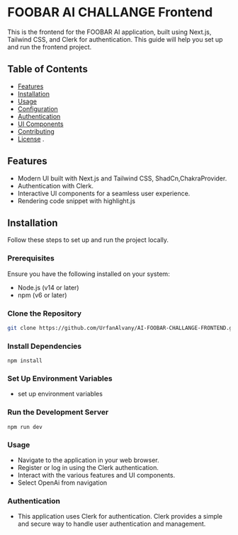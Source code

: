 # FOOBAR AI  CHALLANGE Frontend

This is the frontend for the FOOBAR AI application, built using Next.js, Tailwind CSS, and Clerk for authentication. This guide will help you set up and run the frontend project.

## Table of Contents

- [Features](#features)
- [Installation](#installation)
- [Usage](#usage)
- [Configuration](#configuration)
- [Authentication](#authentication)
- [UI Components](#ui-components)
- [Contributing](#contributing)
- [License](#license)
.

## Features

- Modern UI built with Next.js and Tailwind CSS, ShadCn,ChakraProvider.
- Authentication with Clerk.
- Interactive UI components for a seamless user experience.
- Rendering code snippet with highlight.js

## Installation

Follow these steps to set up and run the project locally.

### Prerequisites

Ensure you have the following installed on your system:

- Node.js (v14 or later)
- npm (v6 or later)

### Clone the Repository

```sh
git clone https://github.com/UrfanAlvany/AI-FOOBAR-CHALLANGE-FRONTEND.git
```


### Install Dependencies
```npm install```


### Set Up Environment Variables
- set up environment variables

### Run the Development Server
```npm run dev```


### Usage
- Navigate to the application in your web browser.
- Register or log in using the Clerk authentication.
- Interact with the various features and UI components.
- Select OpenAi from navigation



### Authentication

- This application uses Clerk for authentication. Clerk provides a simple and secure way to handle user authentication and management.



